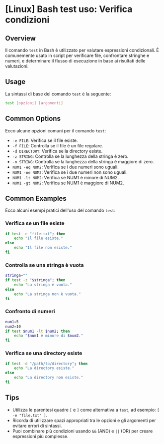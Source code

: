 # [Linux] Bash test uso: Verifica condizioni

## Overview
Il comando `test` in Bash è utilizzato per valutare espressioni condizionali. È comunemente usato in script per verificare file, confrontare stringhe e numeri, e determinare il flusso di esecuzione in base ai risultati delle valutazioni.

## Usage
La sintassi di base del comando `test` è la seguente:

```bash
test [opzioni] [argomenti]
```

## Common Options
Ecco alcune opzioni comuni per il comando `test`:

- `-e FILE`: Verifica se il file esiste.
- `-f FILE`: Controlla se il file è un file regolare.
- `-d DIRECTORY`: Verifica se la directory esiste.
- `-z STRING`: Controlla se la lunghezza della stringa è zero.
- `-n STRING`: Controlla se la lunghezza della stringa è maggiore di zero.
- `NUM1 -eq NUM2`: Verifica se i due numeri sono uguali.
- `NUM1 -ne NUM2`: Verifica se i due numeri non sono uguali.
- `NUM1 -lt NUM2`: Verifica se NUM1 è minore di NUM2.
- `NUM1 -gt NUM2`: Verifica se NUM1 è maggiore di NUM2.

## Common Examples

Ecco alcuni esempi pratici dell'uso del comando `test`:

### Verifica se un file esiste
```bash
if test -e "file.txt"; then
    echo "Il file esiste."
else
    echo "Il file non esiste."
fi
```

### Controlla se una stringa è vuota
```bash
stringa=""
if test -z "$stringa"; then
    echo "La stringa è vuota."
else
    echo "La stringa non è vuota."
fi
```

### Confronto di numeri
```bash
num1=5
num2=10
if test $num1 -lt $num2; then
    echo "$num1 è minore di $num2."
fi
```

### Verifica se una directory esiste
```bash
if test -d "/path/to/directory"; then
    echo "La directory esiste."
else
    echo "La directory non esiste."
fi
```

## Tips
- Utilizza le parentesi quadre `[` e `]` come alternativa a `test`, ad esempio: `[ -e "file.txt" ]`.
- Ricorda di utilizzare spazi appropriati tra le opzioni e gli argomenti per evitare errori di sintassi.
- Puoi combinare più condizioni usando `&&` (AND) e `||` (OR) per creare espressioni più complesse.